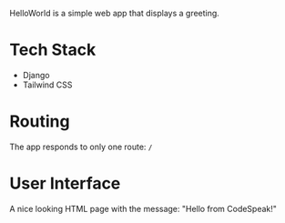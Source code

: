 HelloWorld is a simple web app that displays a greeting.

# Tech Stack

- Django
- Tailwind CSS

# Routing

The app responds to only one route: `/`

# User Interface

A nice looking HTML page with the message: "Hello from CodeSpeak!"